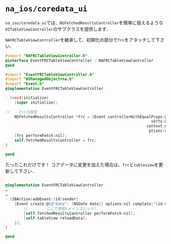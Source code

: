 # `na_ios/coredata_ui`

`na_ios/coredata_ui`では、`NSFetchedResultsController`を簡単に扱えるような`UITableViewController`のサブクラスを提供します．

`NAFRCTableViewController`を継承して、初期化の部分で`frc`をアタッチして下さい．

```objective-c
#import "NAFRCTableViewController.h"
@interface EventFRCTableViewController : NAFRCTableViewController
@end

#import "EventFRCTableViewController.h"
#import "NSManagedObject+na.h"
#import "Event.h"
@implementation EventFRCTableViewController

- (void)initialize{
    [super initialize];
    
//    frcの設定
    NSFetchedResultsController *frc = [Event controllerWithEqualProps:@{}
                                                                sorts:@[@"date"]
                                                              context:nil o
                                                               ptions:nil];
    [frc performFetch:nil];
    self.fetchedResultsController = frc;
}

@end

```

たったこれだけです！
コアデータに変更を加えた場合は、`frc`と`tableview`を更新して下さい．

```objective-c

@implementation EventFRCTableViewController
…
…
- (IBAction)addEvent:(id)sender{
    [Event create:@{@"date": [NSDate date]} options:nil complete:^(id mo) {
        //        ここで更新(メインスレッド)
        [self.fetchedResultsController performFetch:nil];
        [self.tableView reloadData];
    }];
}

@end

```
